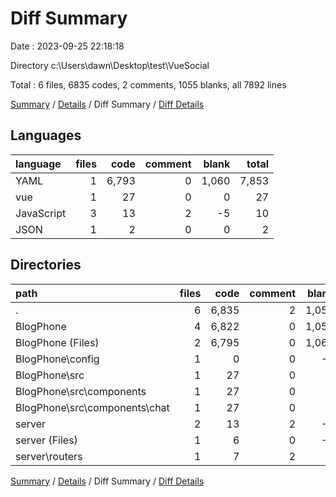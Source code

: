 # Diff Summary

Date : 2023-09-25 22:18:18

Directory c:\\Users\\dawn\\Desktop\\test\\VueSocial

Total : 6 files,  6835 codes, 2 comments, 1055 blanks, all 7892 lines

[Summary](results.md) / [Details](details.md) / Diff Summary / [Diff Details](diff-details.md)

## Languages
| language | files | code | comment | blank | total |
| :--- | ---: | ---: | ---: | ---: | ---: |
| YAML | 1 | 6,793 | 0 | 1,060 | 7,853 |
| vue | 1 | 27 | 0 | 0 | 27 |
| JavaScript | 3 | 13 | 2 | -5 | 10 |
| JSON | 1 | 2 | 0 | 0 | 2 |

## Directories
| path | files | code | comment | blank | total |
| :--- | ---: | ---: | ---: | ---: | ---: |
| . | 6 | 6,835 | 2 | 1,055 | 7,892 |
| BlogPhone | 4 | 6,822 | 0 | 1,058 | 7,880 |
| BlogPhone (Files) | 2 | 6,795 | 0 | 1,060 | 7,855 |
| BlogPhone\\config | 1 | 0 | 0 | -2 | -2 |
| BlogPhone\\src | 1 | 27 | 0 | 0 | 27 |
| BlogPhone\\src\\components | 1 | 27 | 0 | 0 | 27 |
| BlogPhone\\src\\components\\chat | 1 | 27 | 0 | 0 | 27 |
| server | 2 | 13 | 2 | -3 | 12 |
| server (Files) | 1 | 6 | 0 | -3 | 3 |
| server\\routers | 1 | 7 | 2 | 0 | 9 |

[Summary](results.md) / [Details](details.md) / Diff Summary / [Diff Details](diff-details.md)